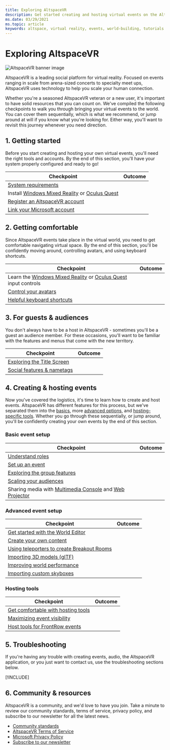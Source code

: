 ```yaml
---
title: Exploring AltspaceVR
description: Get started creating and hosting virtual events on the AltspaceVR platform.
ms.date: 03/29/2021
ms.topic: article
keywords: altspace, virtual reality, events, world-building, tutorials
---
```


# Exploring AltspaceVR

![AltspaceVR banner image](images/altspace-vr-banner.png)

AltspaceVR is a leading social platform for virtual reality. Focused on events ranging in scale from arena-sized concerts to specialty meet ups, AltspaceVR uses technology to help you scale your human connection.

Whether you're a seasoned AltspaceVR veteran or a new user, it's important to have solid resources that you can count on. We've compiled the following checkpoints to walk you through bringing your virtual events to the world. You can cover them sequentially, which is what we recommend, or jump around at will if you know what you're looking for. Either way, you'll want to revisit this journey whenever you need direction.

## 1. Getting started

Before you start creating and hosting your own virtual events, you'll need the right tools and accounts. By the end of this section, you'll have your system properly configured and ready to go!

|  Checkpoint  |  Outcome  |
| --- | --- |
| [System requirements](getting-started/system-requirements.md) |  |
| Install [Windows Mixed Reality](getting-started/wmr-installation.md) or [Oculus Quest](getting-started/oculus-installation.md)|  |
| [Register an AltspaceVR account](getting-started/registration.md) |  |
| [Link your Microsoft account](getting-started/linking-microsoft-account.md) |  |

## 2. Getting comfortable

Since AltspaceVR events take place in the virtual world, you need to get comfortable navigating virtual space. By the end of this section, you'll be confidently moving around, controlling avatars, and using keyboard shortcuts.

|  Checkpoint  |  Outcome  |
| --- | --- |
| Learn the [Windows Mixed Reality](getting-started/wmr-controls.md) or [Oculus Quest](getting-started/oculus-controls.md) input controls |  |
| [Control your avatars](getting-started/avatar-controls.md) |  |
| [Helpful keyboard shortcuts](getting-started/keyboard-shortcuts.md) |  |

## 3. For guests & audiences

You don't always have to be a host in AltspaceVR - sometimes you'll be a guest an audience member. For these occasions, you'll want to be familiar with the features and menus that come with the new territory.

|  Checkpoint  |  Outcome  |
| --- | --- |
| [Exploring the Title Screen](community/exploring-title-screen.md) |  |
| [Social features & nametags](faqs/nametags.md) |  |

## 4. Creating & hosting events

Now you've covered the logistics, it's time to learn how to create and host events. AltspaceVR has different features for this process, but we've separated them into the [basics](#basic-event-setup), more [advanced options](#advanced-event-setup), and [hosting-specific tools](#hosting-tools). Whether you go through these sequentially, or jump around, you'll be confidently creating your own events by the end of this section.

### Basic event setup

|  Checkpoint  |  Outcome  |
| --- | --- |
| [Understand roles](getting-started/roles.md) |  |
| [Set up an event](tutorials/creating-an-event.md) |  |
| [Exploring the group features](tutorials/group-features.md) |  |
| [Scaling your audiences](faqs/scaling-audiences.md) |  |
| Sharing media with [Multimedia Console](tutorials/multimedia-console.md) and [Web Projector](tutorials/web-projector-streaming.md) |  |

### Advanced event setup

|  Checkpoint  |  Outcome  |
| --- | --- |
| [Get started with the World Editor](world-building/world-editor-getting-started.md) |  |
| [Create your own content](community/creating-content.md) |  |
| [Using teleporters to create Breakout Rooms](tutorials/teleporting.md) |  |
| [Importing 3D models (glTF)](world-building/importing-models.md) |  |
| [Improving world performance](world-building/improving-performance.md) |  |
| [Importing custom skyboxes](world-building/uploading-custom-skyboxes.md) |  |

### Hosting tools

|  Checkpoint  |  Outcome  |
| --- | --- |
| [Get comfortable with hosting tools](tutorials/host-tools-overview.md) |  |
| [Maximizing event visibility](tutorials/main-events.md) |  |
| [Host tools for FrontRow events](tutorials/host-tools-for-events.md) |  |

## 5. Troubleshooting

If you're having any trouble with creating events, audio, the AltspaceVR application, or you just want to contact us, use the troubleshooting sections below. 

[!INCLUDE[](includes/troubleshooting.md)]

## 6. Community & resources

AltspaceVR is a community, and we'd love to have you join. Take a minute to review our community standards, terms of service, privacy policy, and subscribe to our newsletter for all the latest news.

* [Community standards](community/community-standards.md)
* [AltspaceVR Terms of Service](community/terms-of-service.md)
* [Microsoft Privacy Policy](https://privacy.microsoft.com/privacystatement)
* [Subscribe to our newsletter](community/newsletter-subscriptions.md)